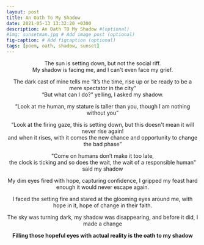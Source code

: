 ```yaml
---
layout: post
title: An Oath To My Shadow
date: 2021-05-13 13:32:20 +0300
description: An Oath TO My Shadow #(optional)
#img: sunsetman.jpg # Add image post (optional)
fig-caption: # Add figcaption (optional)
tags: [poem, oath, shadow, sunset]
---
```


<div align="center">
<p>The sun is setting down, but not the social riff.<br>
My shadow is facing me, and I can't even face my grief.</p>

<p>The dark cast of mine tells me “it’s the time, rise up or be ready to be a mere spectator in the city”
<br>“But what can I do?” yelling, I asked my shadow.
</p>

<p>“Look at me human, my stature is taller than you, though I am nothing without you”
</p>

<p>“Look at the firing gaze, this is setting down, but this doesn't mean it will never rise again! <br>and when it rises, with it comes the new chance and opportunity to change the bad phase”
</p>

<p>"Come on humans don’t make it too late, <br> 
the clock is ticking and so does the wait, the wait of a responsible human" said my shadow
</p>

<p>My dim eyes fired with hope, capturing confidence, I gripped my feast hard enough it would never escape again.
</p>

<p>I faced the setting fire and stared at the glooming eyes around me, with hope in it, hope of change in their faith.
</p>

<p>The sky was turning dark, my shadow was disappearing, and before it did, I made a change</p>
<strong>Filling those hopeful eyes with actual reality is the oath to my shadow</strong>
</div>
